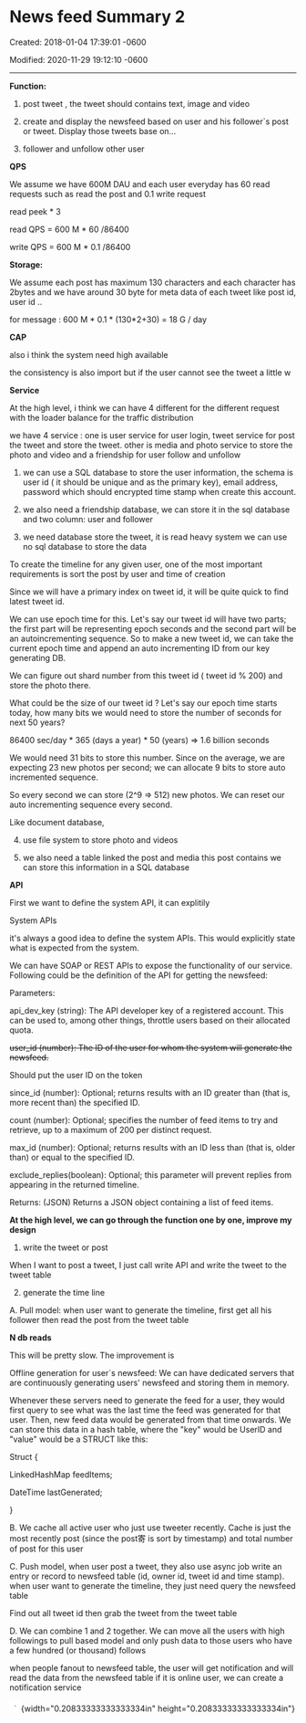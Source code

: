 # News feed Summary 2

Created: 2018-01-04 17:39:01 -0600

Modified: 2020-11-29 19:12:10 -0600

---

**Function:**

1. post tweet , the tweet should contains text, image and video

2. create and display the newsfeed based on user and his follower`s post or tweet. Display those tweets base on...

3. follower and unfollow other user

**QPS**

We assume we have 600M DAU and each user everyday has 60 read requests such as read the post and 0.1 write request

read peek * 3

read QPS = 600 M * 60 /86400

write QPS = 600 M * 0.1 /86400

**Storage:**

We assume each post has maximum 130 characters and each character has 2bytes and we have around 30 byte for meta data of each tweet like post id, user id ..

for message : 600 M * 0.1 * (130*2+30) = 18 G / day

**CAP**

also i think the system need high available

the consistency is also import but if the user cannot see the tweet a little w

**Service**

At the high level, i think we can have 4 different for the different request with the loader balance for the traffic distribution

we have 4 service : one is user service for user login, tweet service for post the tweet and store the tweet. other is media and photo service to store the photo and video and a friendship for user follow and unfollow

1. we can use a SQL database to store the user information, the schema is user id ( it should be unique and as the primary key), email address, password which should encrypted time stamp when create this account.

2. we also need a friendship database, we can store it in the sql database and two column: user and follower

3. we need database store the tweet, it is read heavy system we can use no sql database to store the data

To create the timeline for any given user, one of the most important requirements is sort the post by user and time of creation

Since we will have a primary index on tweet id, it will be quite quick to find latest tweet id.

We can use epoch time for this. Let's say our tweet id will have two parts; the first part will be representing epoch seconds and the second part will be an autoincrementing sequence. So to make a new tweet id, we can take the current epoch time and append an auto incrementing ID from our key generating DB.

We can figure out shard number from this tweet id ( tweet id % 200) and store the photo there.

What could be the size of our tweet id ? Let's say our epoch time starts today, how many bits we would need to store the number of seconds for next 50 years?

86400 sec/day * 365 (days a year) * 50 (years) => 1.6 billion seconds

We would need 31 bits to store this number. Since on the average, we are expecting 23 new photos per second; we can allocate 9 bits to store auto incremented sequence.

So every second we can store (2^9 => 512) new photos. We can reset our auto incrementing sequence every second.

Like document database,

4. use file system to store photo and videos

5. we also need a table linked the post and media this post contains we can store this information in a SQL database

**API**

First we want to define the system API, it can explitily

System APIs

it's always a good idea to define the system APIs. This would explicitly state what is expected from the system.

We can have SOAP or REST APIs to expose the functionality of our service. Following could be the definition of the API for getting the newsfeed:

Parameters:

api_dev_key (string): The API developer key of a registered account. This can be used to, among other things, throttle users based on their allocated quota.

~~user_id (number): The ID of the user for whom the system will generate the newsfeed.~~

Should put the user ID on the token

since_id (number): Optional; returns results with an ID greater than (that is, more recent than) the specified ID.

count (number): Optional; specifies the number of feed items to try and retrieve, up to a maximum of 200 per distinct request.

max_id (number): Optional; returns results with an ID less than (that is, older than) or equal to the specified ID.

exclude_replies(boolean): Optional; this parameter will prevent replies from appearing in the returned timeline.

Returns: (JSON) Returns a JSON object containing a list of feed items.

**At the high level, we can go through the function one by one, improve my design**

1.  write the tweet or post

When I want to post a tweet, I just call write API and write the tweet to the tweet table

2.  generate the time line

<!-- -->

A.  Pull model: when user want to generate the timeline, first get all his follower then read the post from the tweet table

**N db reads**

This will be pretty slow. The improvement is

Offline generation for user`s newsfeed: We can have dedicated servers that are continuously generating users' newsfeed and storing them in memory.

Whenever these servers need to generate the feed for a user, they would first query to see what was the last time the feed was generated for that user. Then, new feed data would be generated from that time onwards. We can store this data in a hash table, where the "key" would be UserID and "value" would be a STRUCT like this:

Struct {

LinkedHashMap<FeedItemID> feedItems;

DateTime lastGenerated;

}

B.  We cache all active user who just use tweeter recently. Cache is just the most recently post (since the post寄 is sort by timestamp) and total number of post for this user

<!-- -->

C.  Push model, when user post a tweet, they also use async job write an entry or record to newsfeed table (id, owner id, tweet id and time stamp). when user want to generate the timeline, they just need query the newsfeed table

Find out all tweet id then grab the tweet from the tweet table

D.  We can combine 1 and 2 together. We can move all the users with high followings to pull based model and only push data to those users who have a few hundred (or thousand) follows

when people fanout to newsfeed table, the user will get notification and will read the data from the newsfeed table if it is online user, we can create a notification service



![](../../media/Twitter-^M-Insgram-Twitter---News-Feed-News-feed-Summary-2-image1.png){width="0.20833333333333334in" height="0.20833333333333334in"}

